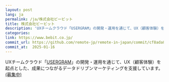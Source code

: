 ```yaml
---
layout: post
lang: ja
permalink: /ja/株式会社ビービット
title: 株式会社ビービット
description: 'UXチームクラウド「USERGRAM」の開発・運用を通じて、UX（顧客体験）を起点とした、成果につながるデータドリブンマーケティングを支援しています。(募集中)'
categories: 
link: https://www.bebit.co.jp/
commit_url: https://github.com/remote-jp/remote-in-japan/commit/cf8ada8eae0f29603e476cd235d4527e9ea268e4
commit_at:  2025-01-16
---
```


<p>UXチームクラウド「<a href="https://www.bebit.co.jp/usergram/">USERGRAM</a>」の開発・運用を通じて、UX（顧客体験）を起点とした、成果につながるデータドリブンマーケティングを支援しています。<a href="https://www.wantedly.com/companies/bebit/projects">(募集中)</a></p>
